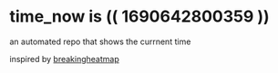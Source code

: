 # time_now is (( 1690642800359 ))

an automated repo that shows the currnent time

inspired by [breakingheatmap](https://github.com/breakingheatmap/breakingheatmap)